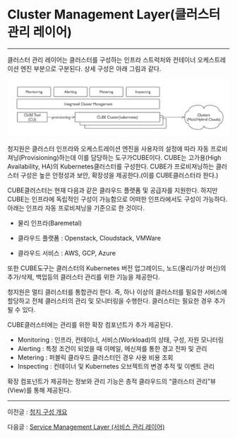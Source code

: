 # Cluster Management Layer\(클러스터 관리 레이어\)

---

클러스터 관리 레이어는 클러스터를 구성하는 인프라 스트럭처와 컨테이너 오케스트레이션 엔진 부분으로 구분된다. 상세 구성은 아래 그림과 같다.

![](/assets/cocktailcloud-architecture-2.png)

청지원은 클러스터 인프라와 오케스트레이션 엔진을 사용자의 설정에 따라 자동 프로비져닝\(Provisioning\)하는데 이를 담당하는 도구가CUBE이다. CUBE는 고가용\(High Availability, HA\)의 Kubernetes클러스터를 구성한다. CUBE가 프로비져닝하는 클러스터 구성은 높은 안정성과 보안, 확장성을 제공한다.\(이를 CUBE클러스터라 한다.\)

CUBE클러스터는 현재 다음과 같은 클라우드 플랫폼 및 공급자를 지원한다. 하지만 CUBE는 인프라에 독립적인 구성이 가능함으로 어떠한 인프라에서도 구성이 가능하다. 아래는 인프라 자동 프로비져닝을 기준으로 한 것이다.

* 물리 인프라\(Baremetal\)

* 클라우드 플랫폼 : Openstack, Cloudstack, VMWare

* 클라우드 서비스 : AWS, GCP, Azure

또한 CUBE도구는 클러스터의 Kubernetes 버전 업그레이드, 노드\(물리/가상 머신\)의 추가/삭제, 백업등의 클러스터 관리를 위한 기능을 제공한다.

청지원은 멀티 클러스터를 통합관리 한다. 즉, 하나 이상의 클러스터를 필요한 서비스에 할당하고 전체 클러스터의 관리 및 모니터링을 수행한다. 클러스터는 필요한 경우 추가 될 수 있다.

CUBE클러스터에는 관리를 위한 확장 컴포넌트가 추가 제공된다.

* Monitoring : 인프라, 컨테이너, 서비스\(Workload\)의 상태, 구성, 자원 모니터링
* Alerting : 특정 조건이 되었을 때 이메일, 메신져를 통한 경고 전파 및 관리
* Metering : 퍼블릭 클라우드 클러스터인 경우 사용 비용 조회
* Inspecting : 컨테이너 및 Kubernetes 오브젝트의 변경 추적 및 이벤트 관리

확장 컴포넌트가 제공하는 정보와 관리 기능은 층적 클라우드의 “클러스터 관리”뷰\(View\)를 통해 제공된다.

---

이전글 : [청지 구성 개요](/cocktail-cloud-ad6c-c131-ac1c-c694.md)

다음글 : [Service Management Layer \(서비스 관리 레이어\)](/c11c-be44-c2a4-ad00-b9ac-b808-c774-c5b4.md)


